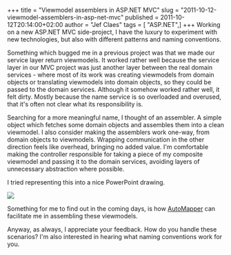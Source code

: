 +++
title = "Viewmodel assemblers in ASP.NET MVC"
slug = "2011-10-12-viewmodel-assemblers-in-asp-net-mvc"
published = 2011-10-12T20:14:00+02:00
author = "Jef Claes"
tags = [ "ASP.NET",]
+++
Working on a new ASP.NET MVC side-project, I have the luxury to
experiment with new technologies, but also with different patterns and
naming conventions.  
  
Something which bugged me in a previous project was that we made our
service layer return viewmodels. It worked rather well because the
service layer in our MVC project was just another layer between the real
domain services - where most of its work was creating viewmodels from
domain objects or translating viewmodels into domain objects, so they
could be passed to the domain services. Although it somehow worked
rather well, it felt dirty. Mostly because the name service is so
overloaded and overused, that it's often not clear what its
responsibility is.  
  
Searching for a more meaningful name, I thought of an assembler. A
simple object which fetches some domain objects and assembles them into
a clean viewmodel. I also consider making the assemblers work one-way,
from domain objects to viewmodels. Wrapping communication in the other
direction feels like overhead, bringing no added value. I'm comfortable
making the controller responsible for taking a piece of my composite
viewmodel and passing it to the domain services, avoiding layers of
unnecessary abstraction where possible.  
  
I tried representing this into a nice PowerPoint drawing.  
  

[![](../images/thumbnails/2011-10-12-viewmodel-assemblers-in-asp-net-mvc-ViewModelAssemblers.PNG)](../images/2011-10-12-viewmodel-assemblers-in-asp-net-mvc-ViewModelAssemblers.PNG)

  
Something for me to find out in the coming days, is how
[AutoMapper](http://automapper.org/) can facilitate me in assembling
these viewmodels.  
  
Anyway, as always, I appreciate your feedback. How do you handle these
scenarios? I'm also interested in hearing what naming conventions work
for you.
